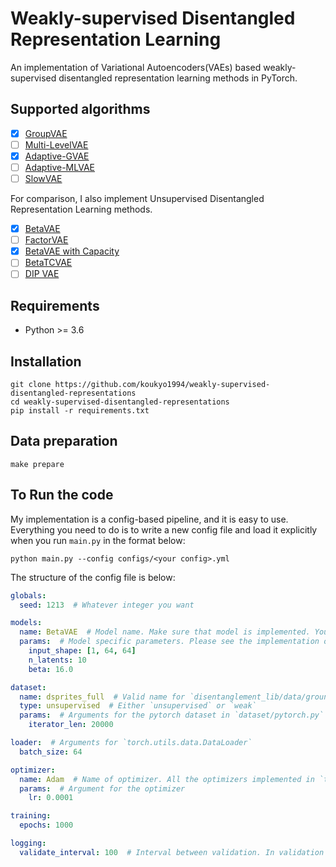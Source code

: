 # Weakly-supervised Disentangled Representation Learning

An implementation of Variational Autoencoders(VAEs) based weakly-supervised disentangled representation learning methods in PyTorch.

## Supported algorithms

* [x] [GroupVAE](https://arxiv.org/abs/1809.02383)
* [ ] [Multi-LevelVAE](https://arxiv.org/abs/1705.08841)
* [x] [Adaptive-GVAE](https://arxiv.org/abs/2002.02886)
* [ ] [Adaptive-MLVAE](https://arxiv.org/abs/2002.02886)
* [ ] [SlowVAE](https://arxiv.org/abs/2007.10930)

For comparison, I also implement Unsupervised Disentangled Representation Learning methods.

* [x] [BetaVAE](https://openreview.net/forum?id=Sy2fzU9gl)
* [ ] [FactorVAE](https://arxiv.org/abs/1802.05983)
* [x] [BetaVAE with Capacity](https://arxiv.org/abs/1804.03599)
* [ ] [BetaTCVAE](https://arxiv.org/abs/1802.04942)
* [ ] [DIP VAE](https://arxiv.org/abs/1711.00848)

## Requirements

* Python >= 3.6

## Installation

```shell
git clone https://github.com/koukyo1994/weakly-supervised-disentangled-representations
cd weakly-supervised-disentangled-representations
pip install -r requirements.txt
```

## Data preparation

```shell
make prepare
```

## To Run the code

My implementation is a config-based pipeline, and it is easy to use. Everything you need to do is to write a new config file and load it explicitly when you run `main.py` in the format below:

```shell
python main.py --config configs/<your config>.yml
```

The structure of the config file is below:

```yaml
globals:
  seed: 1213  # Whatever integer you want

models:
  name: BetaVAE  # Model name. Make sure that model is implemented. You can check `models/__init__.py` to see which model is implemented right now.
  params:  # Model specific parameters. Please see the implementation of each models and check what kind of arguments are required
    input_shape: [1, 64, 64]
    n_latents: 10
    beta: 16.0

dataset:
  name: dsprites_full  # Valid name for `disentanglement_lib/data/ground_truth/named_data/get_named_ground_truth_data`
  type: unsupervised  # Either `unsupervised` or `weak`
  params:  # Arguments for the pytorch dataset in `dataset/pytorch.py`
    iterator_len: 20000

loader:  # Arguments for `torch.utils.data.DataLoader`
  batch_size: 64

optimizer:
  name: Adam  # Name of optimizer. All the optimizers implemented in `torch.optim` can be used.
  params:  # Argument for the optimizer
    lr: 0.0001

training:
  epochs: 1000

logging:
  validate_interval: 100  # Interval between validation. In validation phase, my pipeline output reconstruction image, latent_traversal gif and png, also histogram of latent vectors, and calculate disentanglement metrics. This will take some time so if you set this interval small, the whole calculation takes a lot of time.
```
